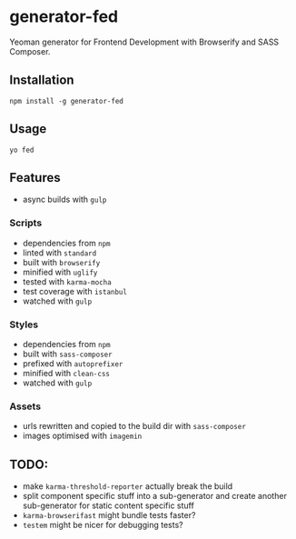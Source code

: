 # generator-fed

Yeoman generator for Frontend Development with Browserify and SASS Composer.

## Installation

    npm install -g generator-fed

## Usage

    yo fed

## Features
- async builds with `gulp`

### Scripts
- dependencies from `npm`
- linted with `standard`
- built with `browserify`
- minified with `uglify`
- tested with `karma-mocha`
- test coverage with `istanbul`
- watched with `gulp`

### Styles
- dependencies from `npm`
- built with `sass-composer`
- prefixed with `autoprefixer`
- minified with `clean-css`
- watched with `gulp`

### Assets
- urls rewritten and copied to the build dir with `sass-composer`
- images optimised with `imagemin`

## TODO:
- make `karma-threshold-reporter` actually break the build
- split component specific stuff into a sub-generator and create another sub-generator for static content specific stuff
- `karma-browserifast` might bundle tests faster?
- `testem` might be nicer for debugging tests?
